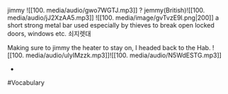 jimmy ![[100. media/audio/gwo7WGTJ.mp3]]
?
jemmy(British)![[100. media/audio/jJ2XzAA5.mp3]]
![[100. media/image/gvTvzE9l.png|200]]
a short strong metal bar used especially by thieves to break open locked doors, windows etc.
쇠지렛대

Making sure to jimmy the heater to stay on, I headed back to the Hab.
![[100. media/audio/ulyIMzzk.mp3]]![[100. media/audio/N5WdESTG.mp3]]
<!--SR:!2025-11-07,7,250-->
-

#Vocabulary
